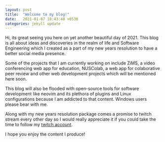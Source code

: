 ```yaml
---
layout: post
title:  "Welcome to my blog!"
date:   2021-01-07 18:43:48 +0530
categories: jekyll update
---
```


Hi, its great seeing you here on yet another beautiful day of 2021. This blog
is all about ideas and discoveries in the realm of life and Software
Engineering which I created as a part of my new years resolution to have
a better social media presence.

Some of the projects that I
am currently working on include ZiMS, a video conferencing web app for education,
NUSColab, a web app for colaborative peer review and other web development projects
which will be mentioned here soon.

This blog will also be flooded with
open-source tools for software development like neovim and its plethora of plugins
and Linux configurations because I am addicted to that content. 
Windows users please bear with me. 

Along with my new years resolution package comes a promise to twitch stream
every other day so I would really appreciate it if you could take the time to
follow my [twitch account](https://www.twitch.tv/masteryoushi1234).

I hope you enjoy the content I produce!
